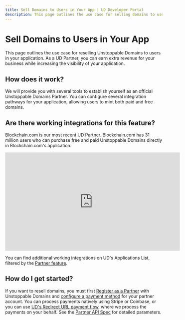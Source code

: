 ```yaml
---
title: Sell Domains to Users in Your App | UD Developer Portal
description: This page outlines the use case for selling domains to users in your application.
---
```


# Sell Domains to Users in Your App

This page outlines the use case for reselling Unstoppable Domains to users in your application. As a UD Partner, you can earn extra revenue for your business while increasing the visibility of your application.

## How does it work?

We will provide you with several tools to establish yourself as an official Unstoppable Domains Partner. You can configure several integration pathways for your application, allowing users to mint both paid and free domains.

## Are there working integrations for this feature?

Blockchain.com is our most recent UD Partner. Blockchain.com has 31 million users who can purchase free and paid Unstoppable Domains directly in Blockchain.com's application.

<div class="video-container">
<iframe width="560" height="315" src="https://www.youtube.com/embed/fmRlMRHC81Y" title="YouTube video player" frameborder="0" allow="accelerometer; autoplay; clipboard-write; encrypted-media; gyroscope; picture-in-picture" allowfullscreen></iframe>
</div>

You can find additional working integrations on UD's Applications List, filtered by the [Partner feature](https://unstoppabledomains.com/apps?filters=4).

## How do I get started?

If you want to resell domains, you must first [Register as a Partner](/partner/index.md) with Unstoppable Domains and [configure a payment method](/partner/integration-paths.md) for your partner account. You can process payments natively using Stripe or Coinbase, or you can use [UD's Redirect URL payment flow](/partner/partner-integration-guides/redirect-url-payments.md), where we process the payments on your behalf. See the [Partner API Spec](/openapi/reference/) for detailed parameters.
